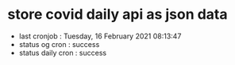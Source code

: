 # store covid daily api as json data

- last cronjob : Tuesday, 16 February 2021 08:13:47
- status og cron : success
- status daily cron : success
      
      